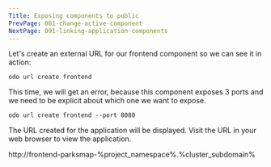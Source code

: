 ```yaml
---
Title: Exposing components to public
PrevPage: 081-change-active-component
NextPage: 091-linking-application-components
---
```


Let's create an external URL for our frontend component so we can see it in action:

```execute-1
odo url create frontend
```

This time, we will get an error, because this component exposes 3 ports and we need to be explicit about which one we want to expose.

```execute-1
odo url create frontend --port 8080
```

The URL created for the application will be displayed. Visit the URL in your web browser to view the application.

http://frontend-parksmap-%project_namespace%.%cluster_subdomain%
